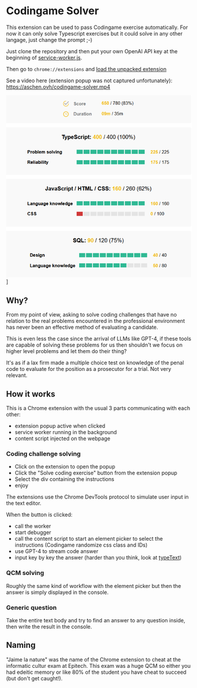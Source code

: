 # Codingame Solver

This extension can be used to pass Codingame exercise automatically. For now it can only solve Typescript exercises but it could solve in any other langage, just change the prompt ;-) 

Just clone the repository and then put your own OpenAI API key at the beginning of [service-worker.js](https://github.com/Aschen/codingame-solver/blob/master/service-worker.js#L1).

Then go to `chrome://extensions` and [load the unpacked extension](https://developer.chrome.com/docs/extensions/mv3/getstarted/development-basics/) 

See a video here (extension popup was not captured unfortunately): https://aschen.ovh/codingame-solver.mp4 

![Best report](assets/image.png)]

## Why?

From my point of view, asking to solve coding challenges that have no relation to the real problems encountered in the professional environment has never been an effective method of evaluating a candidate.

This is even less the case since the arrival of LLMs like GPT-4, if these tools are capable of solving these problems for us then shouldn't we focus on higher level problems and let them do their thing?

It's as if a lax firm made a multiple choice test on knowledge of the penal code to evaluate for the position as a prosecutor for a trial. Not very relevant.

## How it works

This is a Chrome extension with the usual 3 parts communicating with each other:

- extension popup active when clicked
- service worker running in the background
- content script injected on the webpage

### Coding challenge solving

 - Click on the extension to open the popup
 - Click the "Solve coding exercise" button from the extension popup
 - Select the div containing the instructions
 - enjoy

The extensions use the Chrome DevTools protocol to simulate user input in the text editor.

When the button is clicked:

- call the worker
- start debugger
- call the content script to start an element picker to select the instructions (Codingame randomize css class and IDs)
- use GPT-4 to stream code answer
- input key by key the answer (harder than you think, look at [typeText](https://github.com/Aschen/codingame-solver/blob/master/service-worker.js#L95))

### QCM solving

Roughly the same kind of workflow with the element picker but then the answer is simply displayed in the console.

### Generic question

Take the entire text body and try to find an answer to any question inside, then write the result in the console.

## Naming

"Jaime la nature" was the name of the Chrome extension to cheat at the informatic cultur exam at Epitech. This exam was a huge QCM so either you had edeitic memory or like 80% of the student you have cheat to succeed (but don't get caught!).
